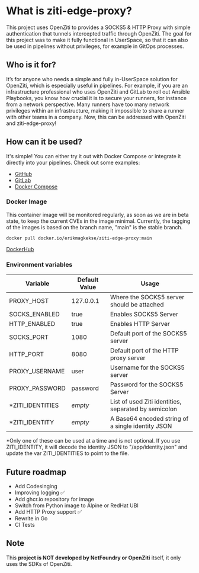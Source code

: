 # What is ziti-edge-proxy?
This project uses OpenZiti to provides a SOCKS5 & HTTP Proxy with simple authentication that tunnels intercepted traffic through OpenZiti.
The goal for this project was to make it fully functional in UserSpace, so that it can also be used in pipelines without privileges, for example in GitOps processes.

## Who is it for?
It’s for anyone who needs a simple and fully in-UserSpace solution for OpenZiti, which is especially useful in pipelines.
For example, if you are an infrastructure professional who uses OpenZiti and GitLab to roll out Ansible Playbooks, you know how crucial it is to secure your runners, for instance from a network perspective.
Many runners have too many network privileges within an infrastructure, making it impossible to share a runner with other teams in a company. Now, this can be addressed with OpenZiti and ziti-edge-proxy!

## How can it be used?
It's simple! You can either try it out with Docker Compose or integrate it directly into your pipelines.
Check out some examples:
- [GitHub](https://github.com/erikmagkekse/ziti-edge-proxy/tree/main/examples/github)
- [GitLab](https://github.com/erikmagkekse/ziti-edge-proxy/tree/main/examples/gitlab)
- [Docker Compose](https://github.com/erikmagkekse/ziti-edge-proxy/tree/main/examples/docker-compose)

### Docker Image
This container image will be monitored regularly, as soon as we are in beta state, to keep the current CVEs in the image minimal. Currently, the tagging of the images is based on the branch name, "main" is the stable branch.
```
docker pull docker.io/erikmagkekse/ziti-edge-proxy:main
```
[DockerHub](https://hub.docker.com/r/erikmagkekse/ziti-edge-proxy)

### Environment variables
| Variable         | Default Value     | Usage                                                       |
| ---------------- | ----------------- | ----------------------------------------------------------- |
| PROXY_HOST       | 127.0.0.1         | Where the SOCKS5 server should be attached                  |
| SOCKS_ENABLED    | true              | Enables SOCKS5 Server                                       |
| HTTP_ENABLED     | true              | Enables HTTP Server                                         |
| SOCKS_PORT       | 1080              | Default port of the SOCKS5 server                           |
| HTTP_PORT        | 8080              | Default port of the HTTP proxy server                       |
| PROXY_USERNAME   | user              | Username for the SOCKS5 server                              |
| PROXY_PASSWORD   | password          | Password for the SOCKS5 Server                              |
| *ZITI_IDENTITIES | *empty*           | List of used Ziti identities, separated by semicolon        |
| *ZITI_IDENTITY   | *empty*           | A Base64 encoded string of a single identity JSON           |

\*Only one of these can be used at a time and is not optional. If you use ZITI_IDENTITY, it will decode the identity JSON to "/app/identity.json" and update the var ZITI_IDENTITIES to point to the file.

## Future roadmap
- Add Codesinging
- Improving logging ✅
- Add ghcr.io repository for image
- Switch from Python image to Alpine or RedHat UBI
- Add HTTP Proxy support ✅
- Rewrite in Go
- CI Tests

## Note
This **project is NOT developed by NetFoundry or OpenZiti** itself, it only uses the SDKs of OpenZiti.
